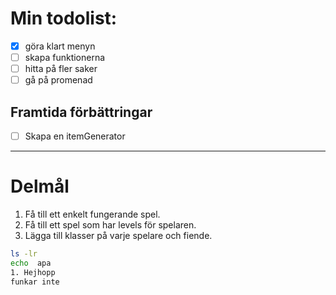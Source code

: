 # Min todolist:
- [X] göra klart menyn
- [ ] skapa funktionerna
- [ ] hitta på fler saker
- [ ] gå på promenad
## Framtida förbättringar
- [ ] Skapa en itemGenerator
---------------------------------------

# Delmål
1. Få till ett enkelt fungerande spel.
2. Få till ett spel som har levels för spelaren.
3. Lägga till klasser på varje spelare och fiende.

```bash
ls -lr
echo  apa
1. Hejhopp
funkar inte
